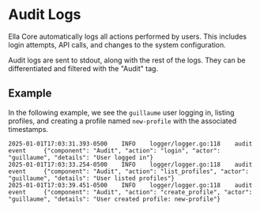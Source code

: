 # Audit Logs

Ella Core automatically logs all actions performed by users. This includes login attempts, API calls, and changes to the system configuration.

Audit logs are sent to stdout, along with the rest of the logs. They can be differentiated and filtered with the "Audit" tag.

## Example

In the following example, we see the `guillaume` user logging in, listing profiles, and creating a profile named `new-profile` with the associated timestamps.

```
2025-01-01T17:03:31.393-0500    INFO    logger/logger.go:118    audit event     {"component": "Audit", "action": "login", "actor": "guillaume", "details": "User logged in"}
2025-01-01T17:03:33.254-0500    INFO    logger/logger.go:118    audit event     {"component": "Audit", "action": "list_profiles", "actor": "guillaume", "details": "User listed profiles"}
2025-01-01T17:03:39.451-0500    INFO    logger/logger.go:118    audit event     {"component": "Audit", "action": "create_profile", "actor": "guillaume", "details": "User created profile: new-profile"}
```
